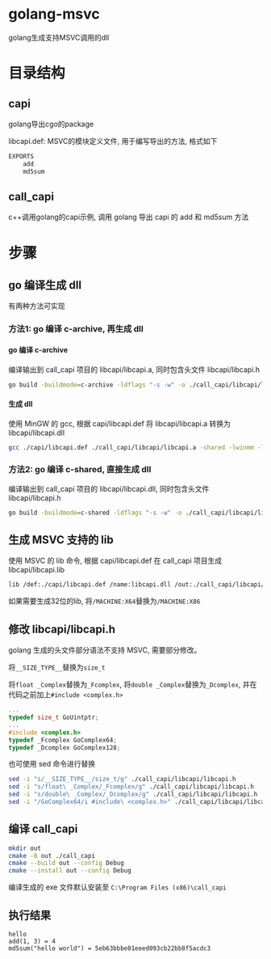 # golang-msvc
golang生成支持MSVC调用的dll

# 目录结构
## capi
golang导出cgo的package

libcapi.def: MSVC的模块定义文件, 用于编写导出的方法, 格式如下
```def
EXPORTS
    add
    md5sum
```

## call_capi
c++调用golang的capi示例, 调用 golang 导出 capi 的 add 和 md5sum 方法


# 步骤
## go 编译生成 dll
有两种方法可实现

### 方法1: go 编译 c-archive, 再生成 dll
#### go 编译 c-archive
编译输出到 call_capi 项目的 libcapi/libcapi.a, 同时包含头文件 libcapi/libcapi.h
```sh
go build -buildmode=c-archive -ldflags "-s -w" -o ./call_capi/libcapi/libcapi.a ./capi
```

#### 生成 dll
使用 MinGW 的 gcc, 根据 capi/libcapi.def 将 libcapi/libcapi.a 转换为 libcapi/libcapi.dll
```sh
gcc ./capi/libcapi.def ./call_capi/libcapi/libcapi.a -shared -lwinmm -lWs2_32 -o ./call_capi/libcapi/libcapi.dll
```

### 方法2: go 编译 c-shared, 直接生成 dll
编译输出到 call_capi 项目的 libcapi/libcapi.dll, 同时包含头文件 libcapi/libcapi.h
```sh
go build -buildmode=c-shared -ldflags "-s -w" -o ./call_capi/libcapi/libcapi.dll ./capi
```

## 生成 MSVC 支持的 lib
使用 MSVC 的 lib 命令, 根据 capi/libcapi.def 在 call_capi 项目生成 libcapi/libcapi.lib
```sh
lib /def:./capi/libcapi.def /name:libcapi.dll /out:./call_capi/libcapi/libcapi.lib /MACHINE:X64
```
如果需要生成32位的lib, 将`/MACHINE:X64`替换为`/MACHINE:X86`

## 修改 libcapi/libcapi.h
golang 生成的头文件部分语法不支持 MSVC, 需要部分修改。

将`__SIZE_TYPE__`替换为`size_t`

将`float _Complex`替换为`_Fcomplex`, 将`double _Complex`替换为`_Dcomplex`, 并在代码之前加上`#include <complex.h>`

```c
...
typedef size_t GoUintptr;
...
#include <complex.h>
typedef _Fcomplex GoComplex64;
typedef _Dcomplex GoComplex128;
```

也可使用 sed 命令进行替换
```sh
sed -i "s/__SIZE_TYPE__/size_t/g" ./call_capi/libcapi/libcapi.h
sed -i "s/float\ _Complex/_Fcomplex/g" ./call_capi/libcapi/libcapi.h
sed -i "s/double\ _Complex/_Dcomplex/g" ./call_capi/libcapi/libcapi.h
sed -i "/GoComplex64/i #include\ <complex.h>" ./call_capi/libcapi/libcapi.h
```

## 编译 call_capi
```sh
mkdir out
cmake -B out ./call_capi
cmake --build out --config Debug
cmake --install out --config Debug
```

编译生成的 exe 文件默认安装至 `C:\Program Files (x86)\call_capi`

## 执行结果
```
hello
add(1, 3) = 4
md5sum("hello world") = 5eb63bbbe01eeed093cb22bb8f5acdc3
```
